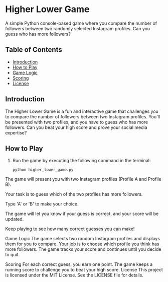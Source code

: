 # Higher Lower Game

A simple Python console-based game where you compare the number of followers between two randomly selected Instagram profiles. Can you guess who has more followers?

## Table of Contents
- [Introduction](#introduction)
- [How to Play](#how-to-play)
- [Game Logic](#game-logic)
- [Scoring](#scoring)
- [License](#license)

## Introduction

The Higher Lower Game is a fun and interactive game that challenges you to compare the number of followers between two Instagram profiles. You'll be presented with two profiles, and you have to guess who has more followers. Can you beat your high score and prove your social media expertise?

## How to Play

1. Run the game by executing the following command in the terminal:

   ```shell
   python higher_lower_game.py
The game will present you with two Instagram profiles (Profile A and Profile B).

Your task is to guess which of the two profiles has more followers.

Type 'A' or 'B' to make your choice.

The game will let you know if your guess is correct, and your score will be updated.

Keep playing to see how many correct guesses you can make!

Game Logic
The game selects two random Instagram profiles and displays them for you to compare. Your job is to choose which profile you think has more followers. The game tracks your score and continues until you decide to quit.

Scoring
For each correct guess, you earn one point.
The game keeps a running score to challenge you to beat your high score.
License
This project is licensed under the MIT License. See the LICENSE file for details.
